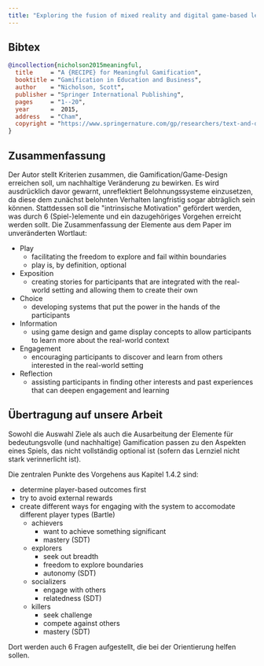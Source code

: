 ```yaml
---
title: "Exploring the fusion of mixed reality and digital game-based learning: The case of puzzle box games for education"
---
```


## Bibtex

```bibtex
@incollection{nicholson2015meaningful,
  title     = "A {RECIPE} for Meaningful Gamification",
  booktitle = "Gamification in Education and Business",
  author    = "Nicholson, Scott",
  publisher = "Springer International Publishing",
  pages     = "1--20",
  year      =  2015,
  address   = "Cham",
  copyright = "https://www.springernature.com/gp/researchers/text-and-data-mining"
}
```

## Zusammenfassung

Der Autor stellt Kriterien zusammen, die Gamification/Game-Design erreichen soll, um nachhaltige Veränderung zu bewirken.
Es wird ausdrücklich davor gewarnt, unreflektiert Belohnungssysteme einzusetzen, da diese dem zunächst belohnten Verhalten langfristig sogar abträglich sein können.
Stattdessen soll die "intrinsische Motivation" gefördert werden, was durch 6 (Spiel-)elemente und ein dazugehöriges Vorgehen erreicht werden sollt.
Die Zusammenfassung der Elemente aus dem Paper im unveränderten Wortlaut:

- Play
  - facilitating the freedom to explore and fail within boundaries
  - play is, by definition, optional
- Exposition
  - creating stories for participants that are integrated with the real-world setting and allowing them to create their own
- Choice
  - developing systems that put the power in the hands of the participants
- Information
  - using game design and game display concepts to allow participants to learn more about the real-world context
- Engagement
  - encouraging participants to discover and learn from others interested in the real-world setting
- Reflection
  - assisting participants in finding other interests and past experiences that can deepen engagement and learning

## Übertragung auf unsere Arbeit

Sowohl die Auswahl Ziele als auch die Ausarbeitung der Elemente für bedeutungsvolle (und nachhaltige) Gamification passen zu den Aspekten eines Spiels, das nicht vollständig optional ist (sofern das Lernziel nicht stark verinnerlicht ist).

Die zentralen Punkte des Vorgehens aus Kapitel 1.4.2 sind:

- determine player-based outcomes first
- try to avoid external rewards
- create different ways for engaging with the system to accomodate different player types (Bartle)
  - achievers
    - want to achieve something significant
    - mastery (SDT)
  - explorers
    - seek out breadth
    - freedom to explore boundaries
    - autonomy (SDT)
  - socializers
    - engage with others
    - relatedness (SDT)
  - killers
    - seek challenge
    - compete against others
    - mastery (SDT)

Dort werden auch 6 Fragen aufgestellt, die bei der Orientierung helfen sollen.
